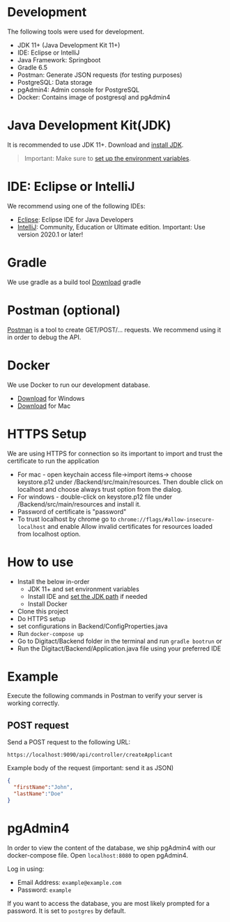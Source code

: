 # Development

The following tools were used for development.
- JDK 11+ (Java Development Kit 11+)
- IDE: Eclipse or IntelliJ 
- Java Framework: Springboot
- Gradle 6.5
- Postman: Generate JSON requests (for testing purposes)
- PostgreSQL: Data storage
- pgAdmin4: Admin console for PostgreSQL
- Docker: Contains image of postgresql and pgAdmin4

# Java Development Kit(JDK)
It is recommended to use JDK 11+.
Download and [install JDK](https://www.oracle.com/java/technologies/javase-downloads.html).

> Important: Make sure to [set up the environment variables](https://www.java.com/en/download/help/path.xml).

# IDE: Eclipse or IntelliJ
We recommend using one of the following IDEs:
- [Eclipse](https://www.eclipse.org/downloads/packages/release/luna/sr2/eclipse-ide-java-developers): Eclipse IDE for Java Developers 
- [IntelliJ](https://www.jetbrains.com/idea/download/#section=windows): Community, Education or Ultimate edition. Important: Use version 2020.1 or later!

# Gradle
We use gradle as a build tool
[Download](https://gradle.org/releases/) gradle

# Postman (optional)
[Postman](https://www.postman.com/downloads/) is a tool to create GET/POST/... requests. We recommend using it in order to debug the API.

# Docker

We use Docker to run our development database.
- [Download](https://docs.docker.com/docker-for-windows/install/) for Windows 
- [Download](https://docs.docker.com/docker-for-mac/install/) for Mac

# HTTPS Setup

We are using HTTPS for connection so its important to import and trust the certificate to run the application

- For mac - open keychain access file->import items-> choose keystore.p12 under /Backend/src/main/resources. Then double click on localhost and choose always trust option from the dialog. 
- For windows - double-click on keystore.p12 file under /Backend/src/main/resources and install it. 
- Password of certificate is "password"
- To trust localhost by chrome go to `chrome://flags/#allow-insecure-localhost` and enable Allow invalid certificates for resources loaded from localhost option.

# How to use

- Install the below in-order
  - JDK 11+ and set environment variables
  - Install IDE and [set the JDK path](https://www.jetbrains.com/help/idea/sdk.html) if needed
  - Install Docker
- Clone this project
- Do HTTPS setup
- set configurations in Backend/ConfigProperties.java
- Run `docker-compose up`
- Go to Digitact/Backend folder in the terminal and run `gradle bootrun`
    or
- Run the Digitact/Backend/Application.java file using your preferred IDE

# Example
Execute the following commands in Postman to verify your server is working correctly.

## POST request

Send a POST request to the following URL:
```
https://localhost:9090/api/controller/createApplicant
```
Example body of the request (important: send it as JSON)
``` json
{
  "firstName":"John",
  "lastName":"Doe"
}
```

# pgAdmin4

In order to view the content of the database, we ship pgAdmin4 with our docker-compose file. Open `localhost:8080` to open pgAdmin4. 

Log in using:
- Email Address: `example@example.com`
- Password: `example`


If you want to access the database, you are most likely prompted for a password. It is set to `postgres` by default.


